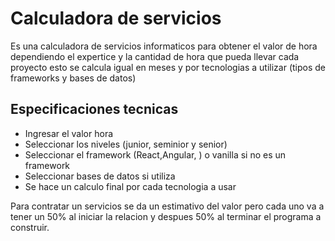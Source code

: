 # Calculadora de servicios

Es una calculadora de servicios informaticos para obtener el valor de hora dependiendo el expertice y la cantidad de hora que pueda llevar cada proyecto esto se calcula igual en meses y por tecnologias a utilizar 
(tipos de frameworks y bases de datos)

## Especificaciones tecnicas
* Ingresar el valor hora
* Seleccionar los niveles (junior, seminior y senior)
* Seleccionar el framework (React,Angular, ) o vanilla si no es un framework
* Seleccionar bases de datos si utiliza
* Se hace un calculo final por cada tecnologia a usar

Para contratar un servicios se da un estimativo del valor pero cada uno va a tener un 50% al iniciar la relacion y despues 50% al terminar el programa a construir.
